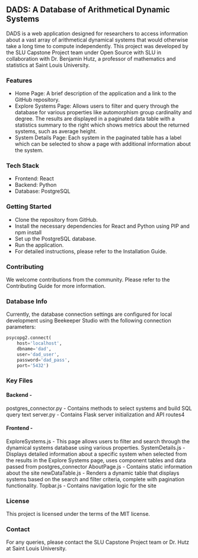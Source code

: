 ## DADS: A Database of Arithmetical Dynamic Systems
DADS is a web application designed for researchers to access information about a vast array of arithmetical dynamical systems that would otherwise take a long time to compute independently. This project was developed by the SLU Capstone Project team under Open Source with SLU in collaboration with Dr. Benjamin Hutz, a professor of mathematics and statistics at Saint Louis University.

### Features
* Home Page: A brief description of the application and a link to the GitHub repository.
* Explore Systems Page: Allows users to filter and query through the database for various properties like automorphism group cardinality and degree. The results are displayed in a paginated data table with a statistics summary to the right which shows metrics about the returned systems, such as average height.
* System Details Page: Each system in the paginated table has a label which can be selected to show a page with additional information about the system.

### Tech Stack
* Frontend: React
* Backend: Python
* Database: PostgreSQL

### Getting Started
* Clone the repository from GitHub.
* Install the necessary dependencies for React and Python using PIP and npm install 
* Set up the PostgreSQL database.
* Run the application.
* For detailed instructions, please refer to the Installation Guide.

### Contributing
We welcome contributions from the community. Please refer to the Contributing Guide for more information.

### Database Info
Currently, the database connection settings are configured for local development using Beekeeper Studio with the following connection parameters:

```python
psycopg2.connect(
    host='localhost',
    dbname='dad',
    user='dad_user',
    password='dad_pass',
    port='5432')
```

### Key Files

#### Backend - 
postgres_connector.py - Contains methods to select systems and build SQL query text
server.py - Contains Flask server initialization and API routes4

#### Frontend - 
ExploreSystems.js - This page allows users to filter and search through the dynamical systems database using various properties.
SystemDetails.js - Displays detailed information about a specific system when selected from the results in the Explore Systems page, uses component tables and data passed from postgres_connector
AboutPage.js - Contains static information about the site
newDataTable.js - Renders a dynamic table that displays systems based on the search and filter criteria, complete with pagination functionality.
Topbar.js - Contains navigation logic for the site 

### License
This project is licensed under the terms of the MIT license.

### Contact
For any queries, please contact the SLU Capstone Project team or Dr. Hutz at Saint Louis University.

